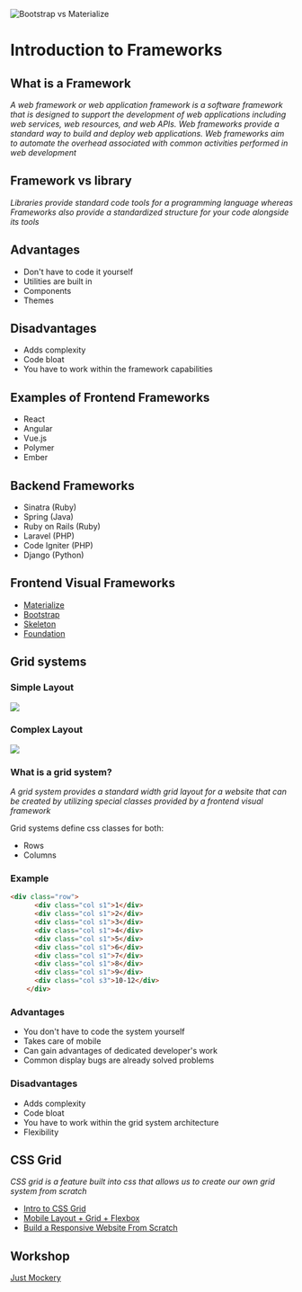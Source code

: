 ![Bootstrap vs Materialize](bootstrap-vs-materialize.png)

# Introduction to Frameworks

## What is a Framework

_A web framework or web application framework is a software framework that is designed to support the development of web applications including web services, web resources, and web APIs. Web frameworks provide a standard way to build and deploy web applications. Web frameworks aim to automate the overhead associated with common activities performed in web development_

## Framework vs library

_Libraries provide standard code tools for a programming language whereas Frameworks also provide a standardized structure for your code alongside its tools_

## Advantages

- Don't have to code it yourself
- Utilities are built in
- Components
- Themes

## Disadvantages

- Adds complexity
- Code bloat
- You have to work within the framework capabilities

## Examples of Frontend Frameworks

- React
- Angular
- Vue.js
- Polymer
- Ember

## Backend Frameworks

- Sinatra (Ruby)
- Spring (Java)
- Ruby on Rails (Ruby)
- Laravel (PHP)
- Code Igniter (PHP)
- Django (Python)

## Frontend Visual Frameworks
- [Materialize](http://materializecss.com/)
- [Bootstrap](https://getbootstrap.com/)
- [Skeleton](http://getskeleton.com/)
- [Foundation](https://foundation.zurb.com/)

## Grid systems

### Simple Layout
<img src="grid.jpg">

### Complex Layout
<img src="grid-with-text.png">

### What is a grid system?

_A grid system provides a standard width grid layout for a website that can be created by utilizing special classes provided by a frontend visual framework_

Grid systems define css classes for both:
- Rows
- Columns

### Example

```html
<div class="row">
      <div class="col s1">1</div>
      <div class="col s1">2</div>
      <div class="col s1">3</div>
      <div class="col s1">4</div>
      <div class="col s1">5</div>
      <div class="col s1">6</div>
      <div class="col s1">7</div>
      <div class="col s1">8</div>
      <div class="col s1">9</div>
      <div class="col s3">10-12</div>
    </div>
```

### Advantages

- You don't have to code the system yourself 
- Takes care of mobile
- Can gain advantages of dedicated developer's work
- Common display bugs are already solved problems

### Disadvantages

- Adds complexity
- Code bloat
- You have to work within the grid system architecture
- Flexibility

## CSS Grid

_CSS grid is a feature built into css that allows us to create our own grid system from scratch_

- [Intro to CSS Grid](https://youtu.be/jV8B24rSN5o)
- [Mobile Layout + Grid + Flexbox](https://youtu.be/M3qBpPw77qo)
- [Build a Responsive Website From Scratch](https://youtu.be/moBhzSC455o)

## Workshop

[Just Mockery](https://drive.google.com/open?id=1dMFzofpjUKETl_fxu9tPygqJ9zIv5gtN7XJqLu4-qpk)